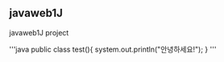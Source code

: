 ## javaweb1J
javaweb1J project

'''java
public class test(){
   system.out.println("안녕하세요!");
}
'''
